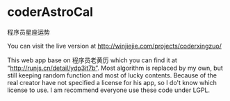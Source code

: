coderAstroCal
=============
程序员星座运势

You can visit the live version at http://winjiejie.com/projects/coderxingzuo/

This web app base on 程序员老黄历 which you can find it at “http://runjs.cn/detail/ydp3it7b”.
Most algorithm is replaced by my own, but still keeping random function and most of lucky contents.
Because of the real creator have not specified a license for his app, so I do't know which license to use.
I am recommend everyone use these code under LGPL.
